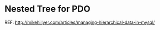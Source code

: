 Nested Tree for PDO
===================
REF: http://mikehillyer.com/articles/managing-hierarchical-data-in-mysql/
